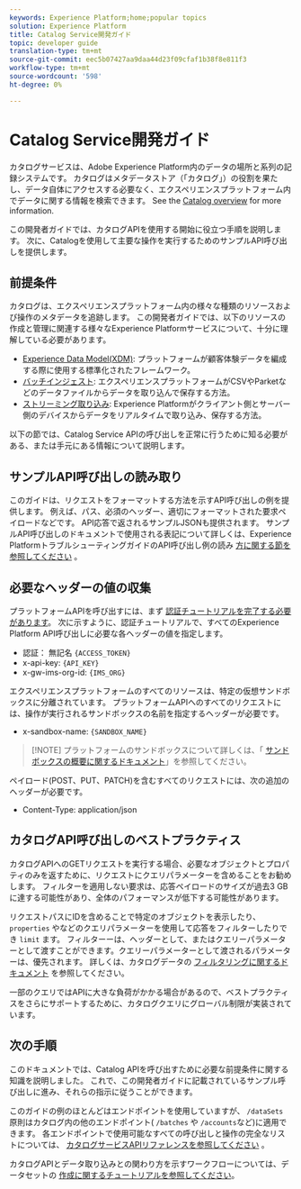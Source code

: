 ```yaml
---
keywords: Experience Platform;home;popular topics
solution: Experience Platform
title: Catalog Service開発ガイド
topic: developer guide
translation-type: tm+mt
source-git-commit: eec5b07427aa9daa44d23f09cfaf1b38f8e811f3
workflow-type: tm+mt
source-wordcount: '598'
ht-degree: 0%

---
```



# Catalog Service開発ガイド

カタログサービスは、Adobe Experience Platform内のデータの場所と系列の記録システムです。 カタログはメタデータストア（「カタログ」）の役割を果たし、データ自体にアクセスする必要なく、エクスペリエンスプラットフォーム内でデータに関する情報を検索できます。 See the [Catalog overview](../home.md) for more information.

この開発者ガイドでは、カタログAPIを使用する開始に役立つ手順を説明します。 次に、Catalogを使用して主要な操作を実行するためのサンプルAPI呼び出しを提供します。

## 前提条件

カタログは、エクスペリエンスプラットフォーム内の様々な種類のリソースおよび操作のメタデータを追跡します。 この開発者ガイドでは、以下のリソースの作成と管理に関連する様々なExperience Platformサービスについて、十分に理解している必要があります。

* [Experience Data Model(XDM)](../../xdm/home.md): プラットフォームが顧客体験データを編成する際に使用する標準化されたフレームワーク。
* [バッチインジェスト](../../ingestion/batch-ingestion/overview.md): エクスペリエンスプラットフォームがCSVやParketなどのデータファイルからデータを取り込んで保存する方法。
* [ストリーミング取り込み](../../ingestion/streaming-ingestion/overview.md): Experience Platformがクライアント側とサーバー側のデバイスからデータをリアルタイムで取り込み、保存する方法。

以下の節では、Catalog Service APIの呼び出しを正常に行うために知る必要がある、または手元にある情報について説明します。

## サンプルAPI呼び出しの読み取り

このガイドは、リクエストをフォーマットする方法を示すAPI呼び出しの例を提供します。 例えば、パス、必須のヘッダー、適切にフォーマットされた要求ペイロードなどです。 API応答で返されるサンプルJSONも提供されます。 サンプルAPI呼び出しのドキュメントで使用される表記について詳しくは、Experience PlatformトラブルシューティングガイドのAPI呼び出し例の読み [方に関する節を参照してください](../../landing/troubleshooting.md#how-do-i-format-an-api-request) 。

## 必要なヘッダーの値の収集

プラットフォームAPIを呼び出すには、まず [認証チュートリアルを完了する必要があります](../../tutorials/authentication.md)。 次に示すように、認証チュートリアルで、すべてのExperience Platform API呼び出しに必要な各ヘッダーの値を指定します。

* 認証： 無記名 `{ACCESS_TOKEN}`
* x-api-key: `{API_KEY}`
* x-gw-ims-org-id: `{IMS_ORG}`

エクスペリエンスプラットフォームのすべてのリソースは、特定の仮想サンドボックスに分離されています。 プラットフォームAPIへのすべてのリクエストには、操作が実行されるサンドボックスの名前を指定するヘッダーが必要です。

* x-sandbox-name: `{SANDBOX_NAME}`

>[!NOTE] プラットフォームのサンドボックスについて詳しくは、「 [サンドボックスの概要に関するドキュメント](../../sandboxes/home.md)」を参照してください。

ペイロード(POST、PUT、PATCH)を含むすべてのリクエストには、次の追加のヘッダーが必要です。

* Content-Type: application/json

## カタログAPI呼び出しのベストプラクティス

カタログAPIへのGETリクエストを実行する場合、必要なオブジェクトとプロパティのみを返すために、リクエストにクエリパラメーターを含めることをお勧めします。 フィルターを適用しない要求は、応答ペイロードのサイズが過去3 GBに達する可能性があり、全体のパフォーマンスが低下する可能性があります。

リクエストパスにIDを含めることで特定のオブジェクトを表示したり、 `properties` やなどのクエリパラメーターを使用して応答をフィルターしたりでき `limit` ます。 フィルターーは、ヘッダーとして、またはクエリーパラメーターとして渡すことができます。クエリーパラメーターとして渡されるパラメーターは、優先されます。 詳しくは、カタログデータの [フィルタリングに関するドキュメント](filter-data.md) を参照してください。

一部のクエリではAPIに大きな負荷がかかる場合があるので、ベストプラクティスをさらにサポートするために、カタログクエリにグローバル制限が実装されています。

## 次の手順

このドキュメントでは、Catalog APIを呼び出すために必要な前提条件に関する知識を説明しました。 これで、この開発者ガイドに記載されているサンプル呼び出しに進み、それらの指示に従うことができます。

このガイドの例のほとんどはエンドポイントを使用していますが、 `/dataSets` 原則はカタログ内の他のエンドポイント( `/batches` や `/accounts`など)に適用できます。 各エンドポイントで使用可能なすべての呼び出しと操作の完全なリストについては、 [カタログサービスAPIリファレンスを参照してください](https://www.adobe.io/apis/experienceplatform/home/api-reference.html#!acpdr/swagger-specs/catalog.yaml) 。

カタログAPIとデータ取り込みとの関わり方を示すワークフローについては、データセットの [作成に関するチュートリアルを参照してください](../datasets/create.md)。
